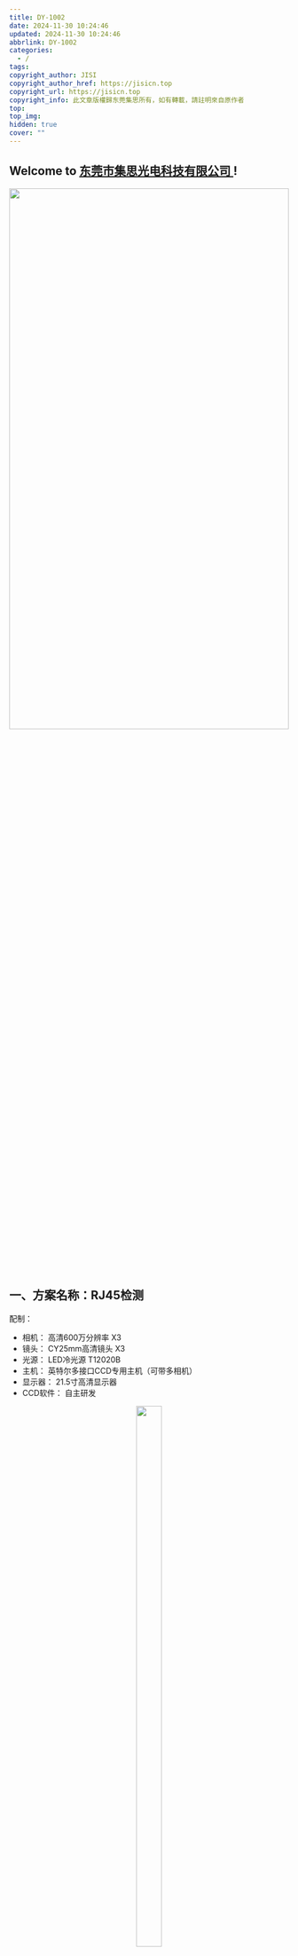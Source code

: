 ```yaml
---
title: DY-1002
date: 2024-11-30 10:24:46
updated: 2024-11-30 10:24:46
abbrlink: DY-1002
categories:
  - /
tags: 
copyright_author: JISI
copyright_author_href: https://jisicn.top
copyright_url: https://jisicn.top
copyright_info: 此文章版權歸东莞集思所有，如有轉載，請註明來自原作者
top: 
top_img: 
hidden: true
cover: ""
---
```

## Welcome to [东莞市集思光电科技有限公司 ](https://jisicn.top) ! 
<div align="center"><img src="https://tc.jisicn.top/img/202405031228351.jpeg" width="100%" height="50%"></img></div>

## 一、方案名称：RJ45检测
配制：
- 相机： 高清600万分辨率    X3
- 镜头： CY25mm高清镜头    X3
- 光源： LED冷光源 T12020B    
- 主机： 英特尔多接口CCD专用主机（可带多相机）   
- 显示器： 21.5寸高清显示器
- CCD软件： 自主研发

<div align="center"><img src="https://tc.jisicn.top/img/202412021139112.png" width="30%" height="50%"></img></div>

<!-- 分割 --><div STYLE="page-break-after: always;"></div>

## 产品一
检测项目：
- 内针高低检测
- DIP脚检测

![image.png](https://tc.jisicn.top/img/202411301037709.png)

<div STYLE="page-break-after: always;"></div> <!-- 分页 -->

不良效果1
![image.png](https://tc.jisicn.top/img/202412021141089.png)

<div STYLE="page-break-after: always;"></div> <!-- 分页 -->

不良效果2
![image.png](https://tc.jisicn.top/img/202412021141943.png)

不良效果3
![image.png](https://tc.jisicn.top/img/202412021142891.png)

<div STYLE="page-break-after: always;"></div> <!-- 分页 -->

## 下载
[下载地址1](https://jisi.lanzout.com/iyUyz2gop3fg)

---

<center><a href="https://www.jisicn.top" target="_blank">东莞集思光电科技有限公司</a></center>
<center><a href="https://www.jisicn.top" target="_blank">https://www.jisicn.top</a></center>
<center><a href="Https://www.dgjisi.eu.org" target="_blank">https://www.dgjisi.eu.org</a></center>

----

## 如何获取最新CCD程序
关注公众号，并发送`CCD`获取

<div align="center">
    <img src="https://tc.jisicn.top/img/202404251607047.png" width="30%" height="40%"></img>
</div>

------

<div align='center' ><font size='50'>END THANKS</font></div>
<div align='center'><font size='3'><b>联系人：周生  18029199900 「dgjisi@foxmail.com」</b></font></div>